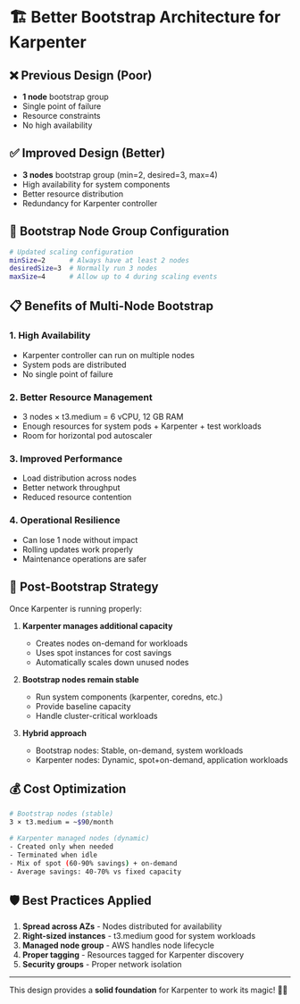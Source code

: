 # 🏗️ Better Bootstrap Architecture for Karpenter

## ❌ Previous Design (Poor)
- **1 node** bootstrap group
- Single point of failure
- Resource constraints
- No high availability

## ✅ Improved Design (Better)
- **3 nodes** bootstrap group (min=2, desired=3, max=4)
- High availability for system components
- Better resource distribution
- Redundancy for Karpenter controller

## 🎯 Bootstrap Node Group Configuration

```bash
# Updated scaling configuration
minSize=2      # Always have at least 2 nodes
desiredSize=3  # Normally run 3 nodes
maxSize=4      # Allow up to 4 during scaling events
```

## 📋 Benefits of Multi-Node Bootstrap

### 1. **High Availability**
- Karpenter controller can run on multiple nodes
- System pods are distributed
- No single point of failure

### 2. **Better Resource Management**
- 3 nodes × t3.medium = 6 vCPU, 12 GB RAM
- Enough resources for system pods + Karpenter + test workloads
- Room for horizontal pod autoscaler

### 3. **Improved Performance**
- Load distribution across nodes
- Better network throughput
- Reduced resource contention

### 4. **Operational Resilience**
- Can lose 1 node without impact
- Rolling updates work properly
- Maintenance operations are safer

## 🚀 Post-Bootstrap Strategy

Once Karpenter is running properly:

1. **Karpenter manages additional capacity**
   - Creates nodes on-demand for workloads
   - Uses spot instances for cost savings
   - Automatically scales down unused nodes

2. **Bootstrap nodes remain stable**
   - Run system components (karpenter, coredns, etc.)
   - Provide baseline capacity
   - Handle cluster-critical workloads

3. **Hybrid approach**
   - Bootstrap nodes: Stable, on-demand, system workloads
   - Karpenter nodes: Dynamic, spot+on-demand, application workloads

## 💰 Cost Optimization

```bash
# Bootstrap nodes (stable)
3 × t3.medium = ~$90/month

# Karpenter managed nodes (dynamic)
- Created only when needed
- Terminated when idle
- Mix of spot (60-90% savings) + on-demand
- Average savings: 40-70% vs fixed capacity
```

## 🛡️ Best Practices Applied

1. **Spread across AZs** - Nodes distributed for availability
2. **Right-sized instances** - t3.medium good for system workloads
3. **Managed node group** - AWS handles node lifecycle
4. **Proper tagging** - Resources tagged for Karpenter discovery
5. **Security groups** - Proper network isolation

---

This design provides a **solid foundation** for Karpenter to work its magic! 🧊✨
